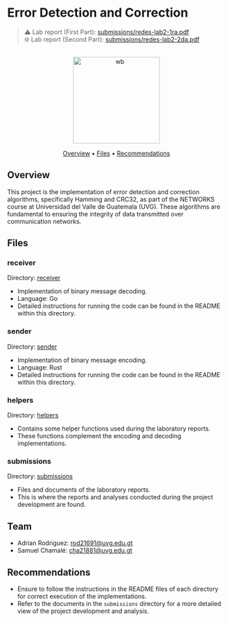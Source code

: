 # Error Detection and Correction

> ⚠️ Lab report (First Part): [submissions/redes-lab2-1ra.pdf](submissions/redes-lab2-1ra.pdf) <br>
> 🌐 Lab report (Second Part): [submissions/redes-lab2-2da.pdf](submissions/redes-lab2-2da.pdf)

<p align="center">
  <br>
  <img src="https://media4.giphy.com/media/v1.Y2lkPTc5MGI3NjExYnhxY2g3MWVvMWcyaXExaGk2azQ4dzF5ZmU2cnNzNXRranEwcHJsdyZlcD12MV9pbnRlcm5hbF9naWZfYnlfaWQmY3Q9Zw/5xaOcLyjXRo4hX5UhSU/giphy.webp" alt="wb" width="200">
  <br>
</p>

<p align="center">
  <a href="#overview">Overview</a> •
  <a href="#files">Files</a> •
  <a href="#recommendations">Recommendations</a>
</p>

## Overview

This project is the implementation of error detection and correction algorithms, specifically Hamming and CRC32, as part of the NETWORKS course at Universidad del Valle de Guatemala (UVG). These algorithms are fundamental to ensuring the integrity of data transmitted over communication networks.

## Files

### receiver

Directory: [receiver](receiver)

- Implementation of binary message decoding.
- Language: Go
- Detailed instructions for running the code can be found in the README within this directory.

### sender

Directory: [sender](sender)

- Implementation of binary message encoding.
- Language: Rust
- Detailed instructions for running the code can be found in the README within this directory.

### helpers

Directory: [helpers](helpers)

- Contains some helper functions used during the laboratory reports.
- These functions complement the encoding and decoding implementations.

### submissions

Directory: [submissions](submissions)

- Files and documents of the laboratory reports.
- This is where the reports and analyses conducted during the project development are found.

## Team

- Adrian Rodriguez: [rod21691@uvg.edu.gt](mailto:rod21691@uvg.edu.gt)
- Samuel Chamalé: [cha21881@uvg.edu.gt](mailto:cha21881@uvg.edu.gt)

## Recommendations

- Ensure to follow the instructions in the README files of each directory for correct execution of the implementations.
- Refer to the documents in the `submissions` directory for a more detailed view of the project development and analysis.
